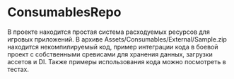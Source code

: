 # ConsumablesRepo

В проекте находится простая система расходуемых ресурсов для игровых приложений. 
В архиве Assets/Consumables/External/Sample.zip находится некомпилируемый код, пример интеграции кода в боевой проект с собственными сревисами для хранения данных, загрузки ассетов и DI. Также примеры использования кода можно посмотреть в тестах. 
